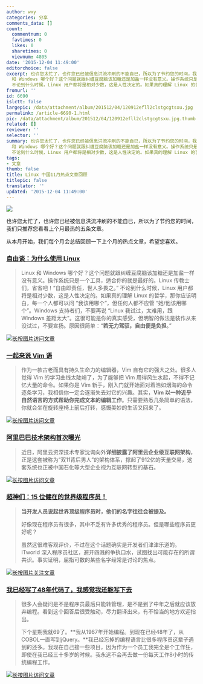 ```yaml
---
author: wxy
categories: 分享
comments_data: []
count:
  commentnum: 0
  favtimes: 0
  likes: 0
  sharetimes: 0
  viewnum: 4805
date: '2015-12-04 11:49:00'
editorchoice: false
excerpt: 也许您太忙了，也许您已经被信息洪流冲刷的不能自已，所以为了节约您的时间，我们只推荐您看看上个月最热的五条文章。 从本月开始，我们每个月会总结回顾一下上个月的热点文章，希望您喜欢。  自由谈：为什么使用Linux  Linux
  和 Windows 哪个好？这个问题就跟纠缠豆腐脑该加糖还是加盐一样没有意义。操作系统只是一个工具，适合你的就是最好的。Linux 传教士们，省省吧！自由即责任，世人多畏之。
  不论到什么时候，Linux 用户都将是相对少数，这是人性决定的。如果真的理解 Linux 的哲学，那你应该明白，每一个人都可以问 我该用哪个，但
fromurl: ''
id: 6690
islctt: false
largepic: /data/attachment/album/201512/04/120912efll2clstgcgtsxu.jpg
permalink: /article-6690-1.html
pic: /data/attachment/album/201512/04/120912efll2clstgcgtsxu.jpg.thumb.jpg
related: []
reviewer: ''
selector: ''
summary: 也许您太忙了，也许您已经被信息洪流冲刷的不能自已，所以为了节约您的时间，我们只推荐您看看上个月最热的五条文章。 从本月开始，我们每个月会总结回顾一下上个月的热点文章，希望您喜欢。  自由谈：为什么使用Linux  Linux
  和 Windows 哪个好？这个问题就跟纠缠豆腐脑该加糖还是加盐一样没有意义。操作系统只是一个工具，适合你的就是最好的。Linux 传教士们，省省吧！自由即责任，世人多畏之。
  不论到什么时候，Linux 用户都将是相对少数，这是人性决定的。如果真的理解 Linux 的哲学，那你应该明白，每一个人都可以问 我该用哪个，但
tags:
- 文章
thumb: false
title: Linux 中国11月热点文章回顾
titlepic: false
translator: ''
updated: '2015-12-04 11:49:00'
---
```


![](/data/attachment/album/201512/04/120912efll2clstgcgtsxu.jpg)


也许您太忙了，也许您已经被信息洪流冲刷的不能自已，所以为了节约您的时间，我们只推荐您看看上个月最热的五条文章。


从本月开始，我们每个月会总结回顾一下上个月的热点文章，希望您喜欢。


 


### [自由谈：为什么使用 Linux](/article-6530-1.html)



> 
> Linux 和 Windows 哪个好？这个问题就跟纠缠豆腐脑该加糖还是加盐一样没有意义。操作系统只是一个工具，适合你的就是最好的。Linux 传教士们，省省吧！“自由即责任，世人多畏之。” 不论到什么时候，Linux 用户都将是相对少数，这是人性决定的。如果真的理解 Linux 的哲学，那你应该明白，每一个人都可以问 “我该用哪个”，但任何人都不应管 “她/他该用哪个”。Windows 支持者们，不要再说 “Linux 我试过，太难用，跟 Windows 差距太大”。这很可能是你的真实感受，但明智的做法是装作从来没试过，不要宣扬。原因很简单：“**若无力驾驭，自由便是负担**。”
> 
> 
> 


[![长按图片访问文章](/data/attachment/album/201512/04/113424zca611jlbpjpmb0j.png)](http://mp.weixin.qq.com/s?__biz=MjM5NjQ4MjYwMQ==&mid=400231540&idx=1&sn=e2a5313afa4e7a51f2337cc15c1adee2#rd)


### [一起来说 Vim 语](/article-6610-1.html)



> 
> 作为一款古老而具有持久生命力的编辑器，Vim 自有它的强大之处。很多人觉得 Vim 的学习曲线太陡峭了，为了能够把 Vim 用得风生水起，不得不记忆大量的命令。如果你是 Vim 新手，刚入门就开始面对着浩如烟海的命令逐条学习，我相信你一定会逐渐失去对它的兴趣。其实，**Vim 以一种近乎自然语言的方式帮助你完成文本的编辑工作**。只需要熟悉几条简单的语法，你就会坐在旋转座椅上前后打转，感慨美妙的生活又回来了。
> 
> 
> 


[![长按图片访问文章](/data/attachment/album/201512/04/113641ul17h2e52le2j7bl.png)](http://mp.weixin.qq.com/s?__biz=MjM5NjQ4MjYwMQ==&mid=400417833&idx=1&sn=1b993f325270b3f3ebff2894df0a73e6#rd)


 


### [阿里巴巴技术架构首次曝光](/article-6612-1.html)



> 
> 近日，阿里云资深技术专家沈询向外**详细披露了阿里云企业级互联网架构**，正是这套被称为“双11背后男人”的架构体系，撑起了912亿的天量交易，这套系统也正被中国石化等大型企业视为互联网转型的基石。
> 
> 
> 


[![长按图片访问文章](/data/attachment/album/201512/04/113955s85p53w4n1wk3p85.png)](http://mp.weixin.qq.com/s?__biz=MjM5NjQ4MjYwMQ==&mid=400403306&idx=1&sn=b9b21836deaf637e71ae74377f16e4eb#rd) 


 


### [超神们：15 位健在的世界级程序员！](/article-6633-1.html)



> 
> **当开发人员说起世界顶级程序员时，他们的名字往往会被提及。**
> 
> 
> 好像现在程序员有很多，其中不乏有许多优秀的程序员。但是哪些程序员更好呢？
> 
> 
> 虽然这很难客观评价，不过在这个话题确实是开发者们津津乐道的。ITworld 深入程序员社区，避开四溅的争执口水，试图找出可能存在的所谓共识。事实证明，屈指可数的某些名字经常是讨论的焦点。
> 
> 
> 


[![长按图片关注文章](/data/attachment/album/201512/04/114401l3zj4d925m4dwi3u.png)](http://mp.weixin.qq.com/s?__biz=MjM5NjQ4MjYwMQ==&mid=400454802&idx=1&sn=7f4c37f4186dd2a03cf6ad4c5cdcc8d8#rd)


 


### [我已经写了48年代码了，我感觉我还能写下去](/article-6577-1.html)



> 
> 很多人会疑问是不是程序员最后只能转管理，是不是到了中年之后就应该放弃编程。看到这个回答后很受触动，尽力翻译出来，有不恰当的地方欢迎指出。
> 
> 
> 下个星期我就69了。**我从1967年开始编程。到现在已经48年了，从COBOL一直写到jQuery。**我已经忘掉的编程语言比很多程序员这辈子遇到的还多。我现在自己接一些项目，因为作为一个员工我完全是个工作狂，即使在我已经三十多岁的时候。我永远不会再去做一份每天工作8小时的传统编程工作。
> 
> 
> 


 [![长按图片访问文章](/data/attachment/album/201512/04/114733icchbgypg9e99vfc.png)](http://mp.weixin.qq.com/s?__biz=MjM5NjQ4MjYwMQ==&mid=400328002&idx=1&sn=253deb5b3566fc4a62d249cc3edcbb90#rd)